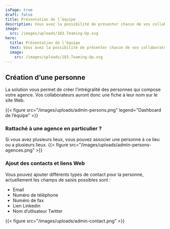 ```yaml
---
isPage: true
draft: false
title: Présentation de l’équipe
description: Vous avez la possibilité de présenter chacun de vos collaborateurs…
image:
  src: /images/uploads/183.Teaming-Up.svg
hero: 
  title: Présentation de l’équipe
  text: Vous avez la possibilité de présenter chacun de vos collaborateurs…
  image:
    src: /images/uploads/183.Teaming-Up.svg
---
```


## Création d’une personne
La solution vous permet de créer l'intrégralité des personnes qui compose votre agence. Vos collaborateurs auront donc une fiche à leur nom sur le site Web.

{{< figure src="/images/uploads/admin-persons.png" legend="Dashboard de l’équipe" >}}

### Rattaché à une agence en particulier ?
Si vous avez plusieurs lieux, vous pouvez associer une personne à ce lieu ou a plusieurs lieux.
{{< figure src="/images/uploads/admin-persons-agences.png" >}}

### Ajout des contacts et liens Web
Vous pouvez ajouter différents types de contact pour la personne, actuellement les champs de saisis possibles sont :
* Email  
* Numéro de téléphone
* Numéro de fax
* Lien Linkedin
* Nom d’utlisateur Twitter

{{< figure src="/images/uploads/admin-contact.png" >}}